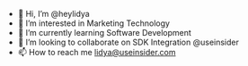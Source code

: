 - 👋 Hi, I’m @heylidya
- 👀 I’m interested in Marketing Technology
- 🌱 I’m currently learning Software Development
- 💞️ I’m looking to collaborate on SDK Integration @useinsider
- 📫 How to reach me lidya@useinsider.com

<!---
heylidya/heylidya is a ✨ special ✨ repository because its `README.md` (this file) appears on your GitHub profile.
You can click the Preview link to take a look at your changes.
--->
